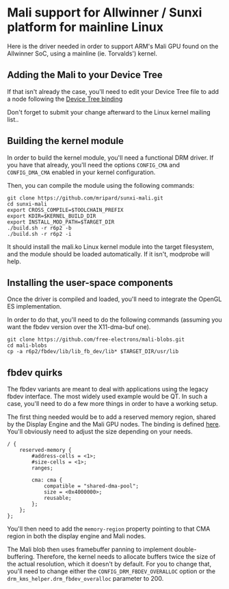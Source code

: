 # Mali support for Allwinner / Sunxi platform for mainline Linux

Here is the driver needed in order to support ARM's Mali GPU found on the Allwinner
SoC, using a mainline (ie. Torvalds') kernel.

## Adding the Mali to your Device Tree

If that isn't already the case, you'll need to edit your Device Tree file to
add a node following the [Device Tree binding](https://git.kernel.org/pub/scm/linux/kernel/git/torvalds/linux.git/tree/Documentation/devicetree/bindings/gpu/arm,mali-utgard.txt)

Don't forget to submit your change afterward to the Linux kernel mailing list..

## Building the kernel module

In order to build the kernel module, you'll need a functional DRM driver. If
you have that already, you'll need the options `CONFIG_CMA` and `CONFIG_DMA_CMA`
enabled in your kernel configuration.

Then, you can compile the module using the following commands:

```
git clone https://github.com/mripard/sunxi-mali.git
cd sunxi-mali
export CROSS_COMPILE=$TOOLCHAIN_PREFIX
export KDIR=$KERNEL_BUILD_DIR
export INSTALL_MOD_PATH=$TARGET_DIR
./build.sh -r r6p2 -b
./build.sh -r r6p2 -i
```

It should install the mali.ko Linux kernel module into the target filesystem,
and the module should be loaded automatically. If it isn't, modprobe will help.

## Installing the user-space components

Once the driver is compiled and loaded, you'll need to integrate the OpenGL ES
implementation.

In order to do that, you'll need to do the following commands (assuming you
want the fbdev version over the X11-dma-buf one).

```
git clone https://github.com/free-electrons/mali-blobs.git
cd mali-blobs
cp -a r6p2/fbdev/lib/lib_fb_dev/lib* $TARGET_DIR/usr/lib
```

## fbdev quirks

The fbdev variants are meant to deal with applications using the legacy fbdev
interface. The most widely used example would be QT. In such a case, you'll
need to do a few more things in order to have a working setup.

The first thing needed would be to add a reserved memory region, shared by the
Display Engine and the Mali GPU nodes. The binding is defined
[here](https://www.kernel.org/doc/Documentation/devicetree/bindings/reserved-memory/reserved-memory.txt).
You'll obviously need to adjust the size depending on your needs.

```
/ {
	reserved-memory {
		#address-cells = <1>;
		#size-cells = <1>;
		ranges;

		cma: cma {
			compatible = "shared-dma-pool";
			size = <0x4000000>;
			reusable;
		};
	};
};
```

You'll then need to add the `memory-region` property pointing to that CMA
region in both the display engine and Mali nodes.

The Mali blob then uses framebuffer panning to implement double-buffering.
Therefore, the kernel needs to allocate buffers twice the size of the actual
resolution, which it doesn't by default. For you to change that, you'll need to
change either the `CONFIG_DRM_FBDEV_OVERALLOC` option or the
`drm_kms_helper.drm_fbdev_overalloc` parameter to 200.

